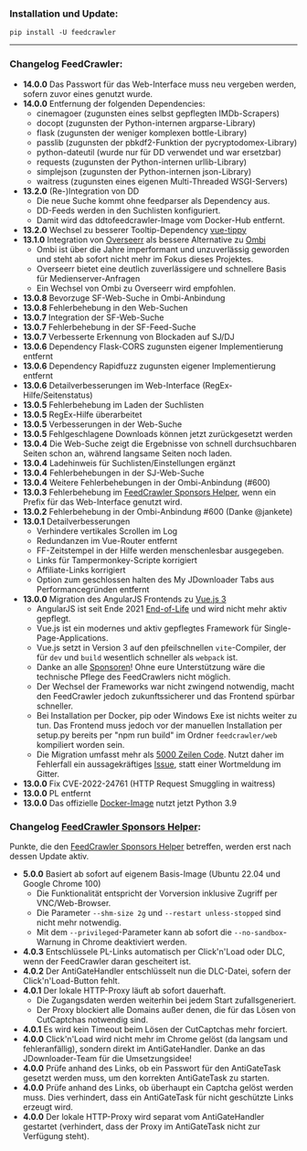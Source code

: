 ### Installation und Update:

`pip install -U feedcrawler`

---

### Changelog FeedCrawler:

- **14.0.0** Das Passwort für das Web-Interface muss neu vergeben werden, sofern zuvor eines genutzt wurde.
- **14.0.0** Entfernung der folgenden Dependencies:
  - cinemagoer (zugunsten eines selbst gepflegten IMDb-Scrapers)
  - docopt (zugunsten der Python-internen argparse-Library)
  - flask (zugunsten der weniger komplexen bottle-Library)
  - passlib (zugunsten der pbkdf2-Funktion der pycryptodomex-Library)
  - python-dateutil (wurde nur für DD verwendet und war ersetzbar)
  - requests (zugunsten der Python-internen urllib-Library)
  - simplejson (zugunsten der Python-internen json-Library)
  - waitress (zugunsten eines eigenen Multi-Threaded WSGI-Servers)
- **13.2.0** (Re-)Integration von DD
  - Die neue Suche kommt ohne feedparser als Dependency aus.
  - DD-Feeds werden in den Suchlisten konfiguriert.
  - Damit wird das ddtofeedcrawler-Image vom Docker-Hub entfernt.
- **13.2.0** Wechsel zu besserer Tooltip-Dependency [vue-tippy](https://vue-tippy.netlify.app/)
- **13.1.0** Integration von [Overseerr](https://overseerr.dev/) als bessere Alternative zu [Ombi](https://ombi.io/)
  - Ombi ist über die Jahre imperformant und unzuverlässig geworden und steht ab sofort nicht mehr im Fokus dieses Projektes.
  - Overseerr bietet eine deutlich zuverlässigere und schnellere Basis für Medienserver-Anfragen
  - Ein Wechsel von Ombi zu Overseerr wird empfohlen.
- **13.0.8** Bevorzuge SF-Web-Suche in Ombi-Anbindung
- **13.0.8** Fehlerbehebung in den Web-Suchen
- **13.0.7** Integration der SF-Web-Suche
- **13.0.7** Fehlerbehebung in der SF-Feed-Suche
- **13.0.7** Verbesserte Erkennung von Blockaden auf SJ/DJ
- **13.0.6** Dependency Flask-CORS zugunsten eigener Implementierung entfernt
- **13.0.6** Dependency Rapidfuzz zugunsten eigener Implementierung entfernt
- **13.0.6** Detailverbesserungen im Web-Interface (RegEx-Hilfe/Seitenstatus)
- **13.0.5** Fehlerbehebung im Laden der Suchlisten
- **13.0.5** RegEx-Hilfe überarbeitet
- **13.0.5** Verbesserungen in der Web-Suche
- **13.0.5** Fehlgeschlagene Downloads können jetzt zurückgesetzt werden
- **13.0.4** Die Web-Suche zeigt die Ergebnisse von schnell durchsuchbaren Seiten schon an, 
      während langsame Seiten noch laden.
- **13.0.4** Ladehinweis für Suchlisten/Einstellungen ergänzt
- **13.0.4** Fehlerbehebungen in der SJ-Web-Suche
- **13.0.4** Weitere Fehlerbehebungen in der Ombi-Anbindung (#600)
- **13.0.3** Fehlerbehebung im [FeedCrawler Sponsors Helper](https://github.com/rix1337/FeedCrawler/wiki/5.-FeedCrawler-Sponsors-Helper),
      wenn ein Prefix für das Web-Interface genutzt wird.
- **13.0.2** Fehlerbehebung in der Ombi-Anbindung #600 (Danke @jankete)
- **13.0.1** Detailverbesserungen
    - Verhindere vertikales Scrollen im Log
    - Redundanzen im Vue-Router entfernt
    - FF-Zeitstempel in der Hilfe werden menschenlesbar ausgegeben.
    - Links für Tampermonkey-Scripte korrigiert
    - Affiliate-Links korrigiert
    - Option zum geschlossen halten des My JDownloader Tabs aus Performancegründen entfernt
- **13.0.0** Migration des AngularJS Frontends zu [Vue.js 3](https://vuejs.org/)
    - AngularJS ist seit Ende 2021 [End-of-Life](https://docs.angularjs.org/misc/version-support-status) und wird nicht
      mehr aktiv gepflegt.
    - Vue.js ist ein modernes und aktiv gepflegtes Framework für Single-Page-Applications.
    - Vue.js setzt in Version 3 auf den pfeilschnellen `vite`-Compiler, der für `dev` und `build` wesentlich schneller
      als `webpack` ist.
    - Danke an alle [Sponsoren](https://github.com/sponsors/rix1337/)! Ohne eure Unterstützung wäre die technische
      Pflege des FeedCrawlers nicht möglich.
    - Der Wechsel der Frameworks war nicht zwingend notwendig, macht den FeedCrawler jedoch zukunftssicherer und das
      Frontend spürbar schneller.
    - Bei Installation per Docker, pip oder Windows Exe ist nichts weiter zu tun. Das Frontend muss jedoch vor der
      manuellen Installation per setup.py bereits per "npm run build" im Ordner `feedcrawler/web` kompiliert worden
      sein.
    - Die Migration umfasst mehr als [5000 Zeilen Code](https://github.com/rix1337/FeedCrawler/pull/594/files). Nutzt
      daher im Fehlerfall ein aussagekräftiges [Issue](https://github.com/rix1337/FeedCrawler/issues/new), statt einer
      Wortmeldung im Gitter.
- **13.0.0** Fix CVE-2022-24761 (HTTP Request Smuggling in waitress)
- **13.0.0** PL entfernt
- **13.0.0** Das offizielle [Docker-Image](https://registry.hub.docker.com/r/rix1337/docker-feedcrawler) nutzt jetzt
  Python 3.9

### Changelog [FeedCrawler Sponsors Helper](https://github.com/rix1337/FeedCrawler/wiki/5.-FeedCrawler-Sponsors-Helper):

Punkte, die den [FeedCrawler Sponsors Helper](https://github.com/rix1337/RSScrawler/wiki/5.-FeedCrawler-Sponsors-Helper)
betreffen, werden erst nach dessen Update aktiv.

- **5.0.0** Basiert ab sofort auf eigenem Basis-Image (Ubuntu 22.04 und Google Chrome 100)
  - Die Funktionalität entspricht der Vorversion inklusive Zugriff per VNC/Web-Browser.
  - Die Parameter `--shm-size 2g` und `--restart unless-stopped` sind nicht mehr notwendig.
  - Mit dem `--privileged`-Parameter kann ab sofort die `--no-sandbox`-Warnung in Chrome deaktiviert werden.
- **4.0.3** Entschlüssele PL-Links automatisch per Click'n'Load oder DLC, wenn der FeedCrawler daran gescheitert ist.
- **4.0.2** Der AntiGateHandler entschlüsselt nun die DLC-Datei, sofern der Click'n'Load-Button fehlt.
- **4.0.1** Der lokale HTTP-Proxy läuft ab sofort dauerhaft.
    - Die Zugangsdaten werden weiterhin bei jedem Start zufallsgeneriert.
    - Der Proxy blockiert alle Domains außer denen, die für das Lösen von CutCaptchas notwendig sind.
- **4.0.1** Es wird kein Timeout beim Lösen der CutCaptchas mehr forciert.
- **4.0.0** Click'n'Load wird nicht mehr im Chrome gelöst (da langsam und fehleranfällig), sondern direkt im
  AntiGateHandler. Danke an das JDownloader-Team für die Umsetzungsidee!
- **4.0.0** Prüfe anhand des Links, ob ein Passwort für den AntiGateTask gesetzt werden muss, um den korrekten
  AntiGateTask zu starten.
- **4.0.0** Prüfe anhand des Links, ob überhaupt ein Captcha gelöst werden muss. Dies verhindert, dass ein AntiGateTask
  für nicht geschützte Links erzeugt wird.
- **4.0.0** Der lokale HTTP-Proxy wird separat vom AntiGateHandler gestartet (verhindert, dass der Proxy im AntiGateTask
  nicht zur Verfügung steht). 
